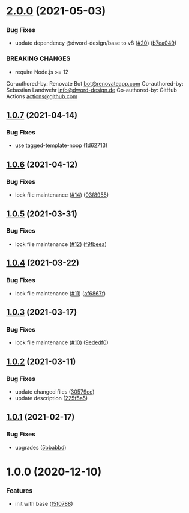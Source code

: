 # [2.0.0](https://github.com/dword-design/depcheck-package-name/compare/v1.0.7...v2.0.0) (2021-05-03)


### Bug Fixes

* update dependency @dword-design/base to v8 ([#20](https://github.com/dword-design/depcheck-package-name/issues/20)) ([b7ea049](https://github.com/dword-design/depcheck-package-name/commit/b7ea049efd35f84bded8df793e6be472d3f8977e))


### BREAKING CHANGES

* require Node.js >= 12

Co-authored-by: Renovate Bot <bot@renovateapp.com>
Co-authored-by: Sebastian Landwehr <info@dword-design.de>
Co-authored-by: GitHub Actions <actions@github.com>

## [1.0.7](https://github.com/dword-design/depcheck-package-name/compare/v1.0.6...v1.0.7) (2021-04-14)


### Bug Fixes

* use tagged-template-noop ([1d62713](https://github.com/dword-design/depcheck-package-name/commit/1d62713e3c07fb323412cf2bbcb60b786991a466))

## [1.0.6](https://github.com/dword-design/depcheck-package-name/compare/v1.0.5...v1.0.6) (2021-04-12)


### Bug Fixes

* lock file maintenance ([#14](https://github.com/dword-design/depcheck-package-name/issues/14)) ([03f8955](https://github.com/dword-design/depcheck-package-name/commit/03f8955dc79d91eb9f6c48f6d4992db153c6d2d7))

## [1.0.5](https://github.com/dword-design/depcheck-package-name/compare/v1.0.4...v1.0.5) (2021-03-31)


### Bug Fixes

* lock file maintenance ([#12](https://github.com/dword-design/depcheck-package-name/issues/12)) ([f9fbeea](https://github.com/dword-design/depcheck-package-name/commit/f9fbeeac140957444517a049ba38de48f5ca97da))

## [1.0.4](https://github.com/dword-design/depcheck-package-name/compare/v1.0.3...v1.0.4) (2021-03-22)


### Bug Fixes

* lock file maintenance ([#11](https://github.com/dword-design/depcheck-package-name/issues/11)) ([af6867f](https://github.com/dword-design/depcheck-package-name/commit/af6867f720060879affa024b86ab1017f7fa36b0))

## [1.0.3](https://github.com/dword-design/depcheck-package-name/compare/v1.0.2...v1.0.3) (2021-03-17)


### Bug Fixes

* lock file maintenance ([#10](https://github.com/dword-design/depcheck-package-name/issues/10)) ([9ededf0](https://github.com/dword-design/depcheck-package-name/commit/9ededf0a16219c0200f8af8cfb66830b4854ee56))

## [1.0.2](https://github.com/dword-design/depcheck-package-name/compare/v1.0.1...v1.0.2) (2021-03-11)


### Bug Fixes

* update changed files ([30579cc](https://github.com/dword-design/depcheck-package-name/commit/30579cc0f28e1280a590b3bffc32b5bb75ae6ca4))
* update description ([225f5a5](https://github.com/dword-design/depcheck-package-name/commit/225f5a5f6713b700fc1880bdd1a27183eeed63dc))

## [1.0.1](https://github.com/dword-design/depcheck-package-name/compare/v1.0.0...v1.0.1) (2021-02-17)


### Bug Fixes

* upgrades ([5bbabbd](https://github.com/dword-design/depcheck-package-name/commit/5bbabbd3ca03af7976c2c76327e66c9d3e353b67))

# 1.0.0 (2020-12-10)


### Features

* init with base ([f5f0788](https://github.com/dword-design/depcheck-package-name/commit/f5f0788ba98655653545cf6b46162a204d7cf480))
